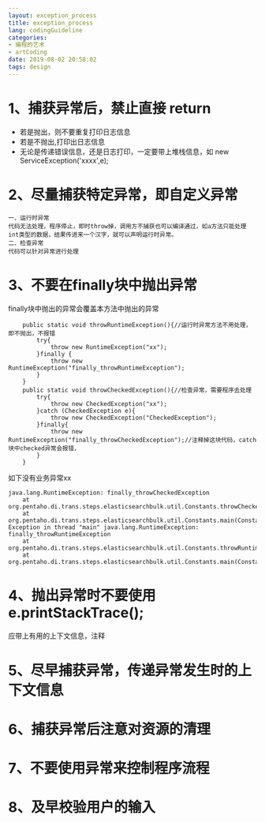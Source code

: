 ```yaml
---
layout: exception_process
title: exception_process
lang: codingGuideline
categories: 
- 编程的艺术
- artCoding
date: 2019-08-02 20:58:02
tags: design
---
```

# 1、捕获异常后，禁止直接 return
* 若是抛出，则不要重复打印日志信息
* 若是不抛出,打印出日志信息
* 无论是传递错误信息，还是日志打印，一定要带上堆栈信息，如 new ServiceException('xxxx',e);

# 2、尽量捕获特定异常，即自定义异常
```
一、运行时异常
代码无法处理，程序停止，即时throw掉，调用方不捕获也可以编译通过，如a方法只能处理int类型的数据，结果传进来一个汉字，就可以声明运行时异常。
二、检查异常
代码可以针对异常进行处理

```
# 3、不要在finally块中抛出异常
finally块中抛出的异常会覆盖本方法中抛出的异常
```
    public static void throwRuntimeException(){//运行时异常方法不用处理，即不抛出，不报错
        try{
            throw new RuntimeException("xx");
        }finally {
            throw new RuntimeException("finally_throwRuntimeException");
        }
    }
    public static void throwCheckedException(){//检查异常，需要程序去处理
        try{
            throw new CheckedException("xx");
        }catch (CheckedException e){
            throw new CheckedException("CheckedException");
        }finally{
            throw new RuntimeException("finally_throwCheckedException");//注释掉这块代码，catch块中checked异常会报错，
        }
    }
```
如下没有业务异常xx
```
java.lang.RuntimeException: finally_throwCheckedException
	at org.pentaho.di.trans.steps.elasticsearchbulk.util.Constants.throwCheckedException(Constants.java:129)
	at org.pentaho.di.trans.steps.elasticsearchbulk.util.Constants.main(Constants.java:134)
Exception in thread "main" java.lang.RuntimeException: finally_throwRuntimeException
	at org.pentaho.di.trans.steps.elasticsearchbulk.util.Constants.throwRuntimeException(Constants.java:120)
	at org.pentaho.di.trans.steps.elasticsearchbulk.util.Constants.main(Constants.java:138)
```
# 4、抛出异常时不要使用 e.printStackTrace();
应带上有用的上下文信息，注释

# 5、尽早捕获异常，传递异常发生时的上下文信息

# 6、捕获异常后注意对资源的清理

# 7、不要使用异常来控制程序流程

# 8、及早校验用户的输入

